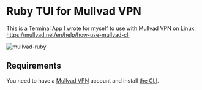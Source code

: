 # Ruby TUI for Mullvad VPN

This is a Terminal App I wrote for myself to use with Mullvad VPN on Linux.
https://mullvad.net/en/help/how-use-mullvad-cli

![mullvad-ruby](https://github.com/user-attachments/assets/cc2f7c0a-8325-44bb-9752-8c3a5495dba7)

## Requirements

You need to have a [Mullvad VPN](https://mullvad.net) account and install [the CLI](https://mullvad.net/en/download/vpn/linux).
